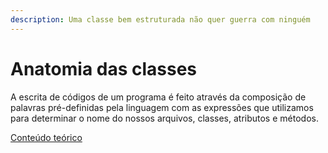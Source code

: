 ```yaml
---
description: Uma classe bem estruturada não quer guerra com ninguém
---
```


# Anatomia das classes

A escrita de códigos de um programa é feito através da composição de palavras pré-definidas pela linguagem com as expressões que utilizamos para determinar o nome do nossos arquivos, classes, atributos e métodos.

[Conteúdo teórico](https://github.com/digitalinnovationone/trilha-java-basico/blob/main/gitbook/sintaxe/anatomia-das-classes.md)

